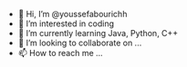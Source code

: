 - 👋 Hi, I’m @youssefabourichh
- 👀 I’m interested in coding
- 🌱 I’m currently learning Java, Python, C++
- 💞️ I’m looking to collaborate on ...
- 📫 How to reach me ...

<!---
youssefabourichh/youssefabourichh is a ✨ special ✨ repository because its `README.md` (this file) appears on your GitHub profile.
You can click the Preview link to take a look at your changes.
--->

